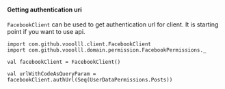#### Getting authentication uri

`FacebookClient` can be used to get authentication url for client. It is starting point if you want to use api.

```tut:silent
import com.github.vooolll.client.FacebookClient
import com.github.vooolll.domain.permission.FacebookPermissions._
```

```tut:book
val facebookClient = FacebookClient()

val urlWithCodeAsQueryParam = facebookClient.authUrl(Seq(UserDataPermissions.Posts))
```
